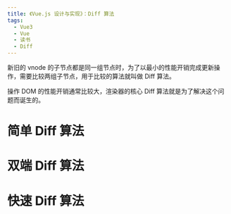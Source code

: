 ```yaml
---
title: 《Vue.js 设计与实现》：Diff 算法
tags:
  - Vue3
  - Vue
  - 读书
  - Diff
---
```


新旧的 vnode 的子节点都是同一组节点时，为了以最小的性能开销完成更新操作，需要比较两组子节点，用于比较的算法就叫做 Diff 算法。

操作 DOM 的性能开销通常比较大，渲染器的核心 Diff 算法就是为了解决这个问题而诞生的。

# 简单 Diff 算法



# 双端 Diff 算法


# 快速 Diff 算法


